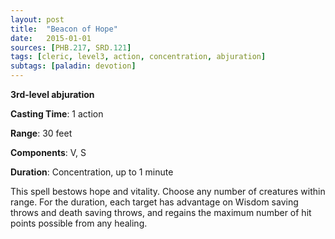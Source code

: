 ```yaml
---
layout: post
title:  "Beacon of Hope"
date:   2015-01-01
sources: [PHB.217, SRD.121]
tags: [cleric, level3, action, concentration, abjuration]
subtags: [paladin: devotion]
---
```


**3rd-level abjuration**

**Casting Time**: 1 action

**Range**: 30 feet

**Components**: V, S

**Duration**: Concentration, up to 1 minute

This spell bestows hope and vitality. Choose any number of creatures within range. For the duration, each target has advantage on Wisdom saving throws and death saving throws, and regains the maximum number of hit points possible from any healing.
